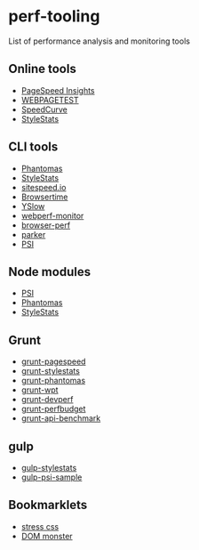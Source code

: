 perf-tooling
============

List of performance analysis and monitoring tools


## Online tools
- [PageSpeed Insights](https://developers.google.com/speed/pagespeed/insights/)
- [WEBPAGETEST](http://www.webpagetest.org/)
- [SpeedCurve](http://speedcurve.com/)
- [StyleStats](http://www.stylestats.org/)

## CLI tools
- [Phantomas](https://github.com/macbre/phantomas)
- [StyleStats](https://github.com/t32k/stylestats)
- [sitespeed.io](http://www.sitespeed.io/)
- [Browsertime](https://github.com/tobli/browsertime)
- [YSlow](http://yslow.org/command-line-har/)
- [webperf-monitor](https://github.com/gauntface/webperf-monitor)
- [browser-perf](https://github.com/axemclion/browser-perf)
- [parker](https://github.com/katiefenn/parker)
- [PSI](https://github.com/addyosmani/psi)

## Node modules
- [PSI](https://github.com/addyosmani/psi)
- [Phantomas](https://github.com/macbre/phantomas)
- [StyleStats](https://github.com/t32k/stylestats)

## Grunt
- [grunt-pagespeed](https://github.com/jrcryer/grunt-pagespeed)
- [grunt-stylestats](https://github.com/tvooo/grunt-stylestats)
- [grunt-phantomas](https://github.com/stefanjudis/grunt-phantomas)
- [grunt-wpt](https://github.com/sideroad/grunt-wpt)
- [grunt-devperf](https://github.com/gmetais/grunt-devperf)
- [grunt-perfbudget](https://github.com/tkadlec/grunt-perfbudget)
- [grunt-api-benchmark](https://github.com/matteofigus/grunt-api-benchmark)

## gulp
- [gulp-stylestats](https://github.com/1000ch/gulp-stylestats)
- [gulp-psi-sample](https://github.com/addyosmani/psi-gulp-sample/blob/master/gulpfile.js)

## Bookmarklets
- [stress css](https://github.com/andyedinborough/stress-css)
- [DOM monster](http://mir.aculo.us/dom-monster/)
